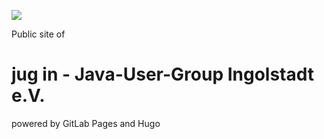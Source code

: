 ![](https://gitlab.com/jug-in/jug-in.bayern/badges/master/pipeline.svg)

Public site of 
# jug in - Java-User-Group Ingolstadt e.V.

powered by GitLab Pages and Hugo
